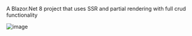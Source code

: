 A Blazor.Net 8 project that uses SSR and partial rendering with full crud functionality  

![image](https://github.com/user-attachments/assets/dc47aa9e-0276-4b3c-9693-af4638cb4603)
